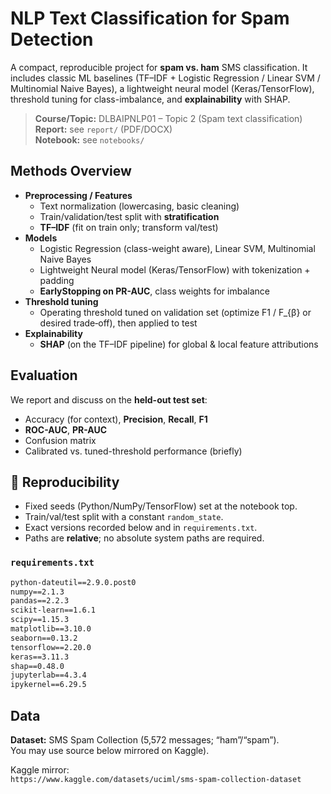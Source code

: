 # NLP Text Classification for Spam Detection

A compact, reproducible project for **spam vs. ham** SMS classification. It includes classic ML baselines (TF–IDF + Logistic Regression / Linear SVM / Multinomial Naive Bayes), a lightweight neural model (Keras/TensorFlow), 
threshold tuning for class-imbalance, and **explainability** with SHAP.

> **Course/Topic:** DLBAIPNLP01 – Topic 2 (Spam text classification)  
> **Report:** see `report/` (PDF/DOCX)  
> **Notebook:** see `notebooks/`



##  Methods Overview

- **Preprocessing / Features**
  - Text normalization (lowercasing, basic cleaning)
  - Train/validation/test split with **stratification**
  - **TF–IDF** (fit on train only; transform val/test)
- **Models**
  - Logistic Regression (class-weight aware), Linear SVM, Multinomial Naive Bayes
  - Lightweight Neural model (Keras/TensorFlow) with tokenization + padding
  - **EarlyStopping on PR-AUC**, class weights for imbalance
- **Threshold tuning**
  - Operating threshold tuned on validation set (optimize F1 / F\_{β} or desired trade‑off), then applied to test
- **Explainability**
  - **SHAP** (on the TF–IDF pipeline) for global & local feature attributions

## Evaluation

We report and discuss on the **held-out test set**:

- Accuracy (for context), **Precision**, **Recall**, **F1**
- **ROC-AUC**, **PR-AUC**
- Confusion matrix
- Calibrated vs. tuned-threshold performance (briefly)

## 🔁 Reproducibility

- Fixed seeds (Python/NumPy/TensorFlow) set at the notebook top.
- Train/val/test split with a constant `random_state`.
- Exact versions recorded below and in `requirements.txt`.
- Paths are **relative**; no absolute system paths are required.

### `requirements.txt`

```txt
python-dateutil==2.9.0.post0
numpy==2.1.3
pandas==2.2.3
scikit-learn==1.6.1 
scipy==1.15.3  
matplotlib==3.10.0   
seaborn==0.13.2
tensorflow==2.20.0
keras==3.11.3 
shap==0.48.0
jupyterlab==4.3.4  
ipykernel==6.29.5
```

##  Data

**Dataset:** SMS Spam Collection (5,572 messages; “ham”/“spam”).  
You may use source below mirrored on Kaggle).

Kaggle mirror:  
  `https://www.kaggle.com/datasets/uciml/sms-spam-collection-dataset`
